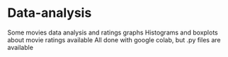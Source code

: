 # Data-analysis
Some movies data analysis and ratings graphs
Histograms and boxplots about movie ratings available
All done with google colab, but .py files are available
